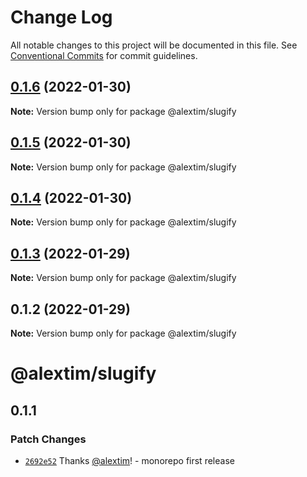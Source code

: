 # Change Log

All notable changes to this project will be documented in this file.
See [Conventional Commits](https://conventionalcommits.org) for commit guidelines.

## [0.1.6](https://github.com/alextim/at-blog/compare/@alextim/slugify@0.1.5...@alextim/slugify@0.1.6) (2022-01-30)

**Note:** Version bump only for package @alextim/slugify





## [0.1.5](https://github.com/alextim/at-blog/compare/@alextim/slugify@0.1.4...@alextim/slugify@0.1.5) (2022-01-30)

**Note:** Version bump only for package @alextim/slugify





## [0.1.4](https://github.com/alextim/at-blog/compare/@alextim/slugify@0.1.3...@alextim/slugify@0.1.4) (2022-01-30)

**Note:** Version bump only for package @alextim/slugify





## [0.1.3](https://github.com/alextim/at-blog/compare/@alextim/slugify@0.1.2...@alextim/slugify@0.1.3) (2022-01-29)

**Note:** Version bump only for package @alextim/slugify

## 0.1.2 (2022-01-29)

**Note:** Version bump only for package @alextim/slugify

# @alextim/slugify

## 0.1.1

### Patch Changes

- [`2692e52`](https://github.com/alextim/at-blog/commit/2692e524fe2bf10e47e1a4fbd6f7173ca1be3b65) Thanks [@alextim](https://github.com/alextim)! - monorepo first release
